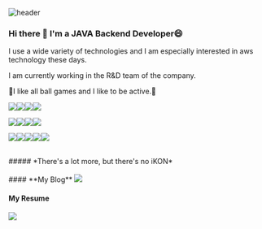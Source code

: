 ![header](https://capsule-render.vercel.app/api?type=wave&color=F8E2CF&height=300&section=header&text=Hello%20My%20World&fontSize=90)

### Hi there 👋 I'm a JAVA Backend Developer😄
I use a wide variety of technologies and I am especially interested in aws technology these days.

I am currently working in the R&D team of the company.

🏀I like all ball games and I like to be active.🤾



<img src="https://img.shields.io/badge/Java-607078?style=for-the-badge&logo="><img src="https://img.shields.io/badge/JavaScript-F7DF1E?style=for-the-badge&logo=JavaScript&logoColor=black"><img src="https://img.shields.io/badge/Spring-6DB33F?style=for-the-badge&logo=Spring&logoColor=black"><img src="https://img.shields.io/badge/Spring%20Boot-6DB33F?style=for-the-badge&logo=Spring%20Boot&logoColor=black">


<img src="https://img.shields.io/badge/MySQL-4479A1?style=for-the-badge&logo=MySQL&logoColor=black"><img src="https://img.shields.io/badge/PostgreSQL-4169E1?style=for-the-badge&logo=PostgreSQL&logoColor=black"><img src="https://img.shields.io/badge/Oracle-F80000?style=for-the-badge&logo=Oracle&logoColor=black"><img src="https://img.shields.io/badge/Gradle-02303A?style=for-the-badge&logo=Gradle&logoColor=black">


<img src="https://img.shields.io/badge/Docker-2496ED?style=for-the-badge&logo=Docker&logoColor=black"><img src="https://img.shields.io/badge/Grafana-F46800?style=for-the-badge&logo=Grafana&logoColor=black"><img src="https://img.shields.io/badge/Vue.js-4FC08D?style=for-the-badge&logo=Vue.js&logoColor=black"><img src="https://img.shields.io/badge/Amazon%20AWS-232F3E?style=for-the-badge&logo=Amazon%20AWS&logoColor=white"><img src="https://img.shields.io/badge/AWS%20Lambda-FF9900?style=for-the-badge&logo=AWS%20Lambda&logoColor=black">

<br>
##### *There's a lot more, but there's no iKON*
<br>
<br>
#### **My Blog**
<a href="https://dev-my.tistory.com/" target="_blank"><img src="https://img.shields.io/badge/Blog-6DB33F?style=flat-square&logo=
Storyblok&logoColor=white"/></a>

#### **My Resume**
<a href="https://omy414.github.io/PortFolio/" target="_blank"><img src="https://img.shields.io/badge/Resume-018EF5?style=flat-square&logo=ReadMe&logoColor=white"/></a>
<!-- <img src="https://img.shields.io/badge/Android-3DDC84?style=flat-square&logo=Android&logoColor=white"/> -->
<!--
**omy414/omy414** is a ✨ _special_ ✨ repository because its `README.md` (this file) appears on your GitHub profile.

Here are some ideas to get you started:

- 🔭 I’m currently working on ...
- 🌱 I’m currently learning ...
- 👯 I’m looking to collaborate on ...
- 🤔 I’m looking for help with ...
- 💬 Ask me about ...
- 📫 How to reach me: ...
- 😄 Pronouns: ...
- ⚡ Fun fact: ...
-->
